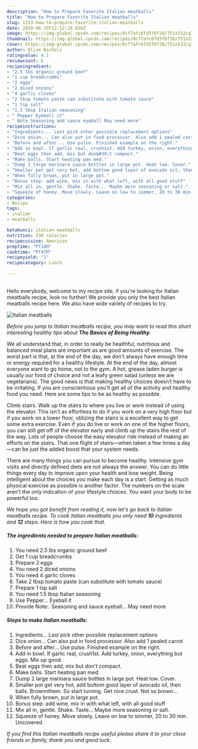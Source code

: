 ```yaml
---
description: "How to Prepare Favorite Italian meatballs"
title: "How to Prepare Favorite Italian meatballs"
slug: 1253-how-to-prepare-favorite-italian-meatballs
date: 2020-06-19T12:12:19.656Z
image: https://img-global.cpcdn.com/recipes/0cf7afc6fd3f6f30/751x532cq70/italian-meatballs-recipe-main-photo.jpg
thumbnail: https://img-global.cpcdn.com/recipes/0cf7afc6fd3f6f30/751x532cq70/italian-meatballs-recipe-main-photo.jpg
cover: https://img-global.cpcdn.com/recipes/0cf7afc6fd3f6f30/751x532cq70/italian-meatballs-recipe-main-photo.jpg
author: Olive Nichols
ratingvalue: 4.1
reviewcount: 6
recipeingredient:
- "2.5 lbs organic ground beef"
- "1 cup breadcrumbs"
- "2 eggs"
- "2 diced onions"
- "4 garlic cloves"
- "2 tbsp tomato paste can substitute with tomato sauce"
- "1 tsp salt"
- "1.5 tbsp Italian seasoning"
- " Pepper Eyeball it"
- " Note Seasoning and sauce eyeball May need more"
recipeinstructions:
- "Ingredients... Last pick other possible replacement options"
- "Dice onion... Can also put in food processor. Also add 1 pealed carrot"
- "Before and after... Use pulse. Finished example on the right."
- "Add in bowl. If garlic real, crush1st. Add turkey, onion, everything but eggs. Mix up good."
- "Beat eggs then add, mix but don&#39;t compact."
- "Make balls. Start heating pan med."
- "Dump 2 large marinara sauce bottles in large pot. Heat low. Cover."
- "Smaller pot get very hot, add bottom good layer of avocado oil, then balls. Brownnthem. So start turning. Get nice crust. Not so brown..."
- "When fully brown, put in large pot."
- "Bonus step: add wine, mix in with what left, with all good stuff"
- "Mix all in, gentle. Shake. Taste... Maybe more seasoning or salt."
- "Squeeze of honey. Move slowly. Leave on low to simmer, 20 to 30 min. Uncovered."
categories:
- Recipe
tags:
- italian
- meatballs

katakunci: italian meatballs 
nutrition: 230 calories
recipecuisine: American
preptime: "PT14M"
cooktime: "PT47M"
recipeyield: "1"
recipecategory: Lunch

---
```

<br>
Hello everybody, welcome to my recipe site, if you're looking for Italian meatballs recipe, look no further! We provide you only the best Italian meatballs recipe here. We also have wide variety of recipes to try.
<br>


![Italian meatballs](https://img-global.cpcdn.com/recipes/0cf7afc6fd3f6f30/751x532cq70/italian-meatballs-recipe-main-photo.jpg)

<i>Before you jump to Italian meatballs recipe, you may want to read this short interesting healthy tips about <strong>The Basics of Being Healthy</strong>.</i>

We all understand that, in order to really be healthful, nutritious and balanced meal plans are important as are good amounts of exercise. The worst part is that, at the end of the day, we don't always have enough time or energy required for a healthy lifestyle. At the end of the day, almost everyone want to go home, not to the gym. A hot, grease laden burger is usually our food of choice and not a leafy green salad (unless we are vegetarians). The good news is that making healthy choices doesn’t have to be irritating. If you are conscientious you'll get all of the activity and healthy food you need. Here are some tips to be as healthy as possible.

Climb stairs. Walk up the stairs to where you live or work instead of using the elevator. This isn't as effortless to do if you work on a very high floor but if you work on a lower floor, utilizing the stairs is a excellent way to get some extra exercise. Even if you do live or work on one of the higher floors, you can still get off of the elevator early and climb up the stairs the rest of the way. Lots of people choose the easy elevator ride instead of making an efforts on the stairs. That one flight of stairs—when taken a few times a day—can be just the added boost that your system needs. 

There are many things you can pursue to become healthy. Intensive gym visits and directly defined diets are not always the answer. You can do little things every day to improve upon your health and lose weight. Being intelligent about the choices you make each day is a start. Getting as much physical exercise as possible is another factor. The numbers on the scale aren't the only indication of your lifestyle choices. You want your body to be powerful too. 


<i>We hope you got benefit from reading it, now let's go back to italian meatballs recipe. To cook italian meatballs you only need <strong>10</strong> ingredients and <strong>12</strong> steps. Here is how you cook that.
</i>

##### The ingredients needed to prepare Italian meatballs:

1. You need 2.5 lbs organic ground beef
1. Get 1 cup breadcrumbs
1. Prepare 2 eggs
1. You need 2 diced onions
1. You need 4 garlic cloves
1. Take 2 tbsp tomato paste (can substitute with tomato sauce)
1. Prepare 1 tsp salt
1. You need 1.5 tbsp Italian seasoning
1. Use  Pepper... Eyeball it
1. Provide  Note:. Seasoning and sauce eyeball... May need more


##### Steps to make Italian meatballs:

1. Ingredients... Last pick other possible replacement options
1. Dice onion... Can also put in food processor. Also add 1 pealed carrot
1. Before and after... Use pulse. Finished example on the right.
1. Add in bowl. If garlic real, crush1st. Add turkey, onion, everything but eggs. Mix up good.
1. Beat eggs then add, mix but don&#39;t compact.
1. Make balls. Start heating pan med.
1. Dump 2 large marinara sauce bottles in large pot. Heat low. Cover.
1. Smaller pot get very hot, add bottom good layer of avocado oil, then balls. Brownnthem. So start turning. Get nice crust. Not so brown...
1. When fully brown, put in large pot.
1. Bonus step: add wine, mix in with what left, with all good stuff
1. Mix all in, gentle. Shake. Taste... Maybe more seasoning or salt.
1. Squeeze of honey. Move slowly. Leave on low to simmer, 20 to 30 min. Uncovered.


<i>If you find this Italian meatballs recipe useful please share it to your close friends or family, thank you and good luck.</i>
